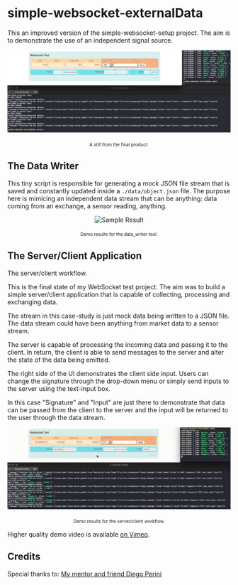 # simple-websocket-externalData
This an improved version of the simple-websocket-setup project. The aim is to demonstrate the use of an independent signal source.

<p align="center">
<img width="800" alt="Final Product"
src="https://github.com/cryptoeraser/simple-websocket-externalData/blob/master/docs/simple-websocket-externalData_demo.png">
<p align="center"><font size="1">A still from the final product.</font></p>
</p>

## The Data Writer ##
This tiny script is responsible for generating a mock JSON file stream that is saved
and constantly updated inside a `./data/object.json` file. The purpose here is
mimicing an independent data stream that can be anything: data coming from an
exchange, a sensor reading, anything.

<p align="center">
<img width="800" alt="Sample Result"
src="https://github.com/cryptoeraser/simple-websocket-externalData/blob/master/docs/simple-websocket-externalData_dataWriterDemo.gif">
<p align="center"><font size="1">Demo results for the data_writer tool.</font></p>
</p>

## The Server/Client Application ##
The server/client workflow.

This is the final state of my WebSocket test project. The aim was to build a simple server/client application that is capable of collecting, processing and exchanging data.

The stream in this case-study is just mock data being written to a JSON file. The data stream could have been anything from market data to a sensor stream.

The server is capable of processing the incoming data and passing it to the client. In return, the client is able to send messages to the server and alter the state of the data being emitted.

The right side of the UI demonstrates the client side input. Users can change the signature through the drop-down menu or simply send inputs to the server using the text-input box.

In this case "Signature" and "Input" are just there to demonstrate that data can be passed from the client to the server and the input will be returned to the user through the data stream.

<p align="center">
<img width="800" alt="Sample Result"
src="https://github.com/cryptoeraser/simple-websocket-externalData/blob/master/docs/simple-websocket-externalData_final.gif">
<p align="center"><font size="1">Demo results for the server/client workflow.</font></p>
</p>

Higher quality demo video is available [on Vimeo](https://vimeo.com/299571259).

## Credits ##
Special thanks to:
[My mentor and friend Diego Perini](https://github.com/diegoperini)
